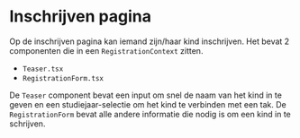 # Inschrijven pagina

Op de inschrijven pagina kan iemand zijn/haar kind inschrijven. Het bevat 2 componenten die in een `RegistrationContext` zitten.
- `Teaser.tsx`
- `RegistrationForm.tsx`

De `Teaser` component bevat een input om snel de naam van het kind in te geven en een studiejaar-selectie om het kind te verbinden met een tak. De `RegistrationForm` bevat alle andere informatie die nodig is om een kind in te schrijven.

